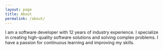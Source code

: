 ```yaml
---
layout: page
title: About
permalink: /about/
---
```

I am a software developer with 12 years of industry experience. I specialize in creating high-quality software solutions and solving complex problems. I have a passion for continuous learning and improving my skills.